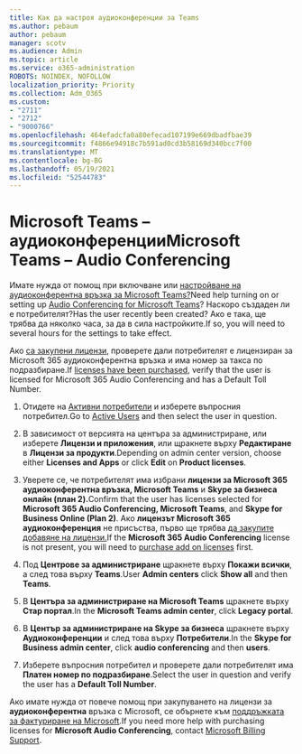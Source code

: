 ```yaml
---
title: Как да настроя аудиоконференции за Teams
ms.author: pebaum
author: pebaum
manager: scotv
ms.audience: Admin
ms.topic: article
ms.service: o365-administration
ROBOTS: NOINDEX, NOFOLLOW
localization_priority: Priority
ms.collection: Adm_O365
ms.custom:
- "2711"
- "2712"
- "9000766"
ms.openlocfilehash: 464efadcfa0a80efecad107199e669dbadfbae39
ms.sourcegitcommit: f4866e94918c7b591ad0cd3b58169d340bcc7f00
ms.translationtype: MT
ms.contentlocale: bg-BG
ms.lasthandoff: 05/19/2021
ms.locfileid: "52544783"
---
```

# <a name="microsoft-teams--audio-conferencing"></a><span data-ttu-id="4eec9-102">Microsoft Teams – аудиоконференции</span><span class="sxs-lookup"><span data-stu-id="4eec9-102">Microsoft Teams – Audio Conferencing</span></span>

<span data-ttu-id="4eec9-103">Имате нужда от помощ при включване или [настройване на аудиоконферентна връзка за Microsoft Teams?](/microsoftteams/set-up-audio-conferencing-in-teams)</span><span class="sxs-lookup"><span data-stu-id="4eec9-103">Need help turning on or setting up [Audio Conferencing for Microsoft Teams](/microsoftteams/set-up-audio-conferencing-in-teams)?</span></span>  <span data-ttu-id="4eec9-104">Наскоро създаден ли е потребителят?</span><span class="sxs-lookup"><span data-stu-id="4eec9-104">Has the user recently been created?</span></span> <span data-ttu-id="4eec9-105">Ако е така, ще трябва да няколко часа, за да в сила настройките.</span><span class="sxs-lookup"><span data-stu-id="4eec9-105">If so, you will need to several hours for the settings to take effect.</span></span>

<span data-ttu-id="4eec9-106">Ако [са закупени лицензи](/microsoftteams/set-up-audio-conferencing-in-teams#step-2-get-and-assign-licenses), проверете дали потребителят е лицензиран за Microsoft 365 аудиоконферентна връзка и има номер за такса по подразбиране.</span><span class="sxs-lookup"><span data-stu-id="4eec9-106">If [licenses have been purchased](/microsoftteams/set-up-audio-conferencing-in-teams#step-2-get-and-assign-licenses), verify that the user is licensed for Microsoft 365 Audio Conferencing and has a Default Toll Number.</span></span>

1. <span data-ttu-id="4eec9-107">Отидете на [Активни потребители](https://admin.microsoft.com/Adminportal/Home?source=applauncher#/users) и изберете въпросния потребител.</span><span class="sxs-lookup"><span data-stu-id="4eec9-107">Go to [Active Users](https://admin.microsoft.com/Adminportal/Home?source=applauncher#/users) and then select the user in question.</span></span>

2. <span data-ttu-id="4eec9-108">В зависимост от версията на центъра за администриране, или изберете **Лицензи и приложения**, или щракнете върху **Редактиране** в **Лицензи за продукти**.</span><span class="sxs-lookup"><span data-stu-id="4eec9-108">Depending on admin center version, choose either **Licenses and Apps** or click **Edit** on **Product licenses**.</span></span>

3. <span data-ttu-id="4eec9-109">Уверете се, че потребителят има избрани **лицензи за Microsoft 365 аудиоконферентна връзка, Microsoft Teams** и **Skype за бизнеса онлайн (план 2).**</span><span class="sxs-lookup"><span data-stu-id="4eec9-109">Confirm that the user has licenses selected for **Microsoft 365 Audio Conferencing, Microsoft Teams**, and **Skype for Business Online (Plan 2)**.</span></span> <span data-ttu-id="4eec9-110">Ако **лицензът Microsoft 365 аудиоконференция** не присъства, първо ще трябва [да закупите добавяне на лицензи.](/microsoftteams/teams-add-on-licensing/microsoft-teams-add-on-licensing?tabs=small-business)</span><span class="sxs-lookup"><span data-stu-id="4eec9-110">If the **Microsoft 365 Audio Conferencing** license is not present, you will need to [purchase add on licenses](/microsoftteams/teams-add-on-licensing/microsoft-teams-add-on-licensing?tabs=small-business) first.</span></span>

4. <span data-ttu-id="4eec9-111">Под **Центрове за администриране** щракнете върху **Покажи всички**, а след това върху **Teams**.</span><span class="sxs-lookup"><span data-stu-id="4eec9-111">User **Admin centers** click **Show all** and then **Teams**.</span></span>

5. <span data-ttu-id="4eec9-112">В **Центъра за администриране на Microsoft Teams** щракнете върху **Стар портал**.</span><span class="sxs-lookup"><span data-stu-id="4eec9-112">In the **Microsoft Teams admin center**, click **Legacy portal**.</span></span>

6. <span data-ttu-id="4eec9-113">В **Център за администриране на Skype за бизнеса** щракнете върху **Аудиоконференции** и след това върху **Потребители**.</span><span class="sxs-lookup"><span data-stu-id="4eec9-113">In the **Skype for Business admin center**, click **audio conferencing** and then **users**.</span></span>

7. <span data-ttu-id="4eec9-114">Изберете въпросния потребител и проверете дали потребителят има **Платен номер по подразбиране**.</span><span class="sxs-lookup"><span data-stu-id="4eec9-114">Select the user in question and verify the user has a **Default Toll Number**.</span></span>

<span data-ttu-id="4eec9-115">Ако имате нужда от повече помощ при закупуването на лицензи за **аудиоконферентна** връзка с Microsoft, се обърнете към [поддръжката за фактуриране на Microsoft](https://go.microsoft.com/fwlink/p/?linkid=518322).</span><span class="sxs-lookup"><span data-stu-id="4eec9-115">If you need more help with purchasing licenses for **Microsoft Audio Conferencing**, contact [Microsoft Billing Support](https://go.microsoft.com/fwlink/p/?linkid=518322).</span></span>
